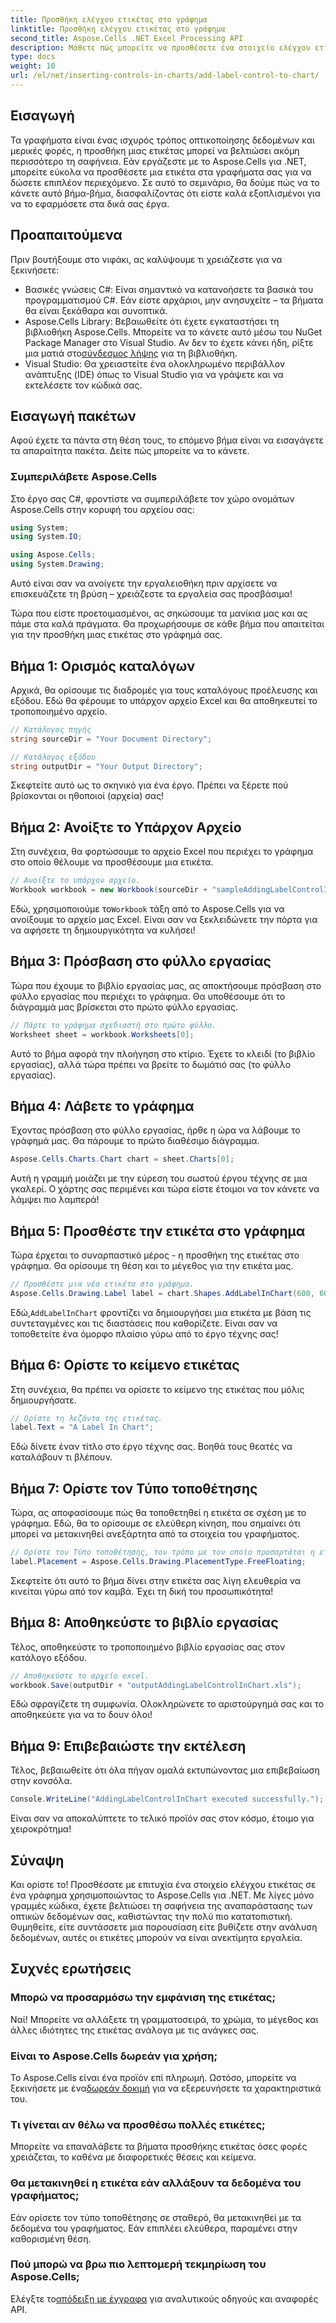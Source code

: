 ```yaml
---
title: Προσθήκη ελέγχου ετικέτας στο γράφημα
linktitle: Προσθήκη ελέγχου ετικέτας στο γράφημα
second_title: Aspose.Cells .NET Excel Processing API
description: Μάθετε πώς μπορείτε να προσθέσετε ένα στοιχείο ελέγχου ετικέτας στα γραφήματα σας στο Aspose.Cells για .NET με αυτόν τον οδηγό βήμα προς βήμα. Βελτιώστε την οπτικοποίηση των δεδομένων σας.
type: docs
weight: 10
url: /el/net/inserting-controls-in-charts/add-label-control-to-chart/
---
```

## Εισαγωγή

Τα γραφήματα είναι ένας ισχυρός τρόπος οπτικοποίησης δεδομένων και μερικές φορές, η προσθήκη μιας ετικέτας μπορεί να βελτιώσει ακόμη περισσότερο τη σαφήνεια. Εάν εργάζεστε με το Aspose.Cells για .NET, μπορείτε εύκολα να προσθέσετε μια ετικέτα στα γραφήματα σας για να δώσετε επιπλέον περιεχόμενο. Σε αυτό το σεμινάριο, θα δούμε πώς να το κάνετε αυτό βήμα-βήμα, διασφαλίζοντας ότι είστε καλά εξοπλισμένοι για να το εφαρμόσετε στα δικά σας έργα.

## Προαπαιτούμενα

Πριν βουτήξουμε στο νιφάκι, ας καλύψουμε τι χρειάζεστε για να ξεκινήσετε:

- Βασικές γνώσεις C#: Είναι σημαντικό να κατανοήσετε τα βασικά του προγραμματισμού C#. Εάν είστε αρχάριοι, μην ανησυχείτε – τα βήματα θα είναι ξεκάθαρα και συνοπτικά.
- Aspose.Cells Library: Βεβαιωθείτε ότι έχετε εγκαταστήσει τη βιβλιοθήκη Aspose.Cells. Μπορείτε να το κάνετε αυτό μέσω του NuGet Package Manager στο Visual Studio. Αν δεν το έχετε κάνει ήδη, ρίξτε μια ματιά στο[σύνδεσμος λήψης](https://releases.aspose.com/cells/net/) για τη βιβλιοθήκη.
- Visual Studio: Θα χρειαστείτε ένα ολοκληρωμένο περιβάλλον ανάπτυξης (IDE) όπως το Visual Studio για να γράψετε και να εκτελέσετε τον κώδικά σας.

## Εισαγωγή πακέτων

Αφού έχετε τα πάντα στη θέση τους, το επόμενο βήμα είναι να εισαγάγετε τα απαραίτητα πακέτα. Δείτε πώς μπορείτε να το κάνετε.

### Συμπεριλάβετε Aspose.Cells

Στο έργο σας C#, φροντίστε να συμπεριλάβετε τον χώρο ονομάτων Aspose.Cells στην κορυφή του αρχείου σας:

```csharp
using System;
using System.IO;

using Aspose.Cells;
using System.Drawing;
```

Αυτό είναι σαν να ανοίγετε την εργαλειοθήκη πριν αρχίσετε να επισκευάζετε τη βρύση – χρειάζεστε τα εργαλεία σας προσβάσιμα!

Τώρα που είστε προετοιμασμένοι, ας σηκώσουμε τα μανίκια μας και ας πάμε στα καλά πράγματα. Θα προχωρήσουμε σε κάθε βήμα που απαιτείται για την προσθήκη μιας ετικέτας στο γράφημά σας.

## Βήμα 1: Ορισμός καταλόγων

Αρχικά, θα ορίσουμε τις διαδρομές για τους καταλόγους προέλευσης και εξόδου. Εδώ θα φέρουμε το υπάρχον αρχείο Excel και θα αποθηκευτεί το τροποποιημένο αρχείο.

```csharp
// Κατάλογος πηγής
string sourceDir = "Your Document Directory";

// Κατάλογος εξόδου
string outputDir = "Your Output Directory";
```

Σκεφτείτε αυτό ως το σκηνικό για ένα έργο. Πρέπει να ξέρετε πού βρίσκονται οι ηθοποιοί (αρχεία) σας!

## Βήμα 2: Ανοίξτε το Υπάρχον Αρχείο

Στη συνέχεια, θα φορτώσουμε το αρχείο Excel που περιέχει το γράφημα στο οποίο θέλουμε να προσθέσουμε μια ετικέτα. 

```csharp
// Ανοίξτε το υπάρχον αρχείο.
Workbook workbook = new Workbook(sourceDir + "sampleAddingLabelControlInChart.xls");
```

 Εδώ, χρησιμοποιούμε το`Workbook` τάξη από το Aspose.Cells για να ανοίξουμε το αρχείο μας Excel. Είναι σαν να ξεκλειδώνετε την πόρτα για να αφήσετε τη δημιουργικότητα να κυλήσει!

## Βήμα 3: Πρόσβαση στο φύλλο εργασίας

Τώρα που έχουμε το βιβλίο εργασίας μας, ας αποκτήσουμε πρόσβαση στο φύλλο εργασίας που περιέχει το γράφημα. Θα υποθέσουμε ότι το διάγραμμά μας βρίσκεται στο πρώτο φύλλο εργασίας.

```csharp
// Πάρτε το γράφημα σχεδιαστή στο πρώτο φύλλο.
Worksheet sheet = workbook.Worksheets[0];
```

Αυτό το βήμα αφορά την πλοήγηση στο κτίριο. Έχετε το κλειδί (το βιβλίο εργασίας), αλλά τώρα πρέπει να βρείτε το δωμάτιό σας (το φύλλο εργασίας).

## Βήμα 4: Λάβετε το γράφημα

Έχοντας πρόσβαση στο φύλλο εργασίας, ήρθε η ώρα να λάβουμε το γράφημά μας. Θα πάρουμε το πρώτο διαθέσιμο διάγραμμα.

```csharp
Aspose.Cells.Charts.Chart chart = sheet.Charts[0];
```

Αυτή η γραμμή μοιάζει με την εύρεση του σωστού έργου τέχνης σε μια γκαλερί. Ο χάρτης σας περιμένει και τώρα είστε έτοιμοι να τον κάνετε να λάμψει πιο λαμπερά!

## Βήμα 5: Προσθέστε την ετικέτα στο γράφημα

Τώρα έρχεται το συναρπαστικό μέρος - η προσθήκη της ετικέτας στο γράφημα. Θα ορίσουμε τη θέση και το μέγεθος για την ετικέτα μας.

```csharp
// Προσθέστε μια νέα ετικέτα στο γράφημα.
Aspose.Cells.Drawing.Label label = chart.Shapes.AddLabelInChart(600, 600, 350, 900);
```

 Εδώ,`AddLabelInChart` φροντίζει να δημιουργήσει μια ετικέτα με βάση τις συντεταγμένες και τις διαστάσεις που καθορίζετε. Είναι σαν να τοποθετείτε ένα όμορφο πλαίσιο γύρω από το έργο τέχνης σας!

## Βήμα 6: Ορίστε το κείμενο ετικέτας

Στη συνέχεια, θα πρέπει να ορίσετε το κείμενο της ετικέτας που μόλις δημιουργήσατε. 

```csharp
// Ορίστε τη λεζάντα της ετικέτας.
label.Text = "A Label In Chart";
```

Εδώ δίνετε έναν τίτλο στο έργο τέχνης σας. Βοηθά τους θεατές να καταλάβουν τι βλέπουν.

## Βήμα 7: Ορίστε τον Τύπο τοποθέτησης

Τώρα, ας αποφασίσουμε πώς θα τοποθετηθεί η ετικέτα σε σχέση με το γράφημα. Εδώ, θα το ορίσουμε σε ελεύθερη κίνηση, που σημαίνει ότι μπορεί να μετακινηθεί ανεξάρτητα από τα στοιχεία του γραφήματος.

```csharp
// Ορίστε τον Τύπο τοποθέτησης, τον τρόπο με τον οποίο προσαρτάται η ετικέτα στα κελιά.
label.Placement = Aspose.Cells.Drawing.PlacementType.FreeFloating; 
```

Σκεφτείτε ότι αυτό το βήμα δίνει στην ετικέτα σας λίγη ελευθερία να κινείται γύρω από τον καμβά. Έχει τη δική του προσωπικότητα!

## Βήμα 8: Αποθηκεύστε το βιβλίο εργασίας

Τέλος, αποθηκεύστε το τροποποιημένο βιβλίο εργασίας σας στον κατάλογο εξόδου. 

```csharp
// Αποθηκεύστε το αρχείο excel.
workbook.Save(outputDir + "outputAddingLabelControlInChart.xls");
```

Εδώ σφραγίζετε τη συμφωνία. Ολοκληρώνετε το αριστούργημά σας και το αποθηκεύετε για να το δουν όλοι!

## Βήμα 9: Επιβεβαιώστε την εκτέλεση

Τέλος, βεβαιωθείτε ότι όλα πήγαν ομαλά εκτυπώνοντας μια επιβεβαίωση στην κονσόλα.

```csharp
Console.WriteLine("AddingLabelControlInChart executed successfully.");
```

Είναι σαν να αποκαλύπτετε το τελικό προϊόν σας στον κόσμο, έτοιμο για χειροκρότημα!

## Σύναψη

Και ορίστε το! Προσθέσατε με επιτυχία ένα στοιχείο ελέγχου ετικέτας σε ένα γράφημα χρησιμοποιώντας το Aspose.Cells για .NET. Με λίγες μόνο γραμμές κώδικα, έχετε βελτιώσει τη σαφήνεια της αναπαράστασης των οπτικών δεδομένων σας, καθιστώντας την πολύ πιο κατατοπιστική. Θυμηθείτε, είτε συντάσσετε μια παρουσίαση είτε βυθίζετε στην ανάλυση δεδομένων, αυτές οι ετικέτες μπορούν να είναι ανεκτίμητα εργαλεία.

## Συχνές ερωτήσεις

### Μπορώ να προσαρμόσω την εμφάνιση της ετικέτας;
Ναί! Μπορείτε να αλλάξετε τη γραμματοσειρά, το χρώμα, το μέγεθος και άλλες ιδιότητες της ετικέτας ανάλογα με τις ανάγκες σας.

### Είναι το Aspose.Cells δωρεάν για χρήση;
 Το Aspose.Cells είναι ένα προϊόν επί πληρωμή. Ωστόσο, μπορείτε να ξεκινήσετε με ένα[δωρεάν δοκιμή](https://releases.aspose.com/) για να εξερευνήσετε τα χαρακτηριστικά του.

### Τι γίνεται αν θέλω να προσθέσω πολλές ετικέτες;
Μπορείτε να επαναλάβετε τα βήματα προσθήκης ετικέτας όσες φορές χρειάζεται, το καθένα με διαφορετικές θέσεις και κείμενα.

### Θα μετακινηθεί η ετικέτα εάν αλλάξουν τα δεδομένα του γραφήματος;
Εάν ορίσετε τον τύπο τοποθέτησης σε σταθερό, θα μετακινηθεί με τα δεδομένα του γραφήματος. Εάν επιπλέει ελεύθερα, παραμένει στην καθορισμένη θέση.

### Πού μπορώ να βρω πιο λεπτομερή τεκμηρίωση του Aspose.Cells;
 Ελέγξτε το[απόδειξη με έγγραφα](https://reference.aspose.com/cells/net/) για αναλυτικούς οδηγούς και αναφορές API.